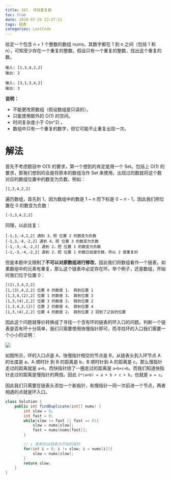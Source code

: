 ```yaml
---
title: 287. 寻找重复数
toc: true
date: 2020-07-26 22:27:21
tags: 链表
categories: LeetCode
---
```


给定一个包含 n + 1 个整数的数组 nums，其数字都在 1 到 n 之间（包括 1 和 n），可知至少存在一个重复的整数。假设只有一个重复的整数，找出这个重复的数。

```
输入: [1,3,4,2,2]
输出: 2

输入: [3,1,3,4,2]
输出: 3
```
**说明：**

- 不能更改原数组（假设数组是只读的）。
- 只能使用额外的 O(1) 的空间。
- 时间复杂度小于 O(n^2) 。
- 数组中只有一个重复的数字，但它可能不止重复出现一次。

# 解法

首先不考虑题目中 O(1) 的要求，第一个想到的肯定是用一个 Set。包括上 O(1) 的要求，那我们想到的会是将原本的数组当作 Set 来使用，出现过的数就将这个数对应的数组位置中的数变为负数，例如：

```
[1,3,4,2,2]
```
遍历数组，首先到 1，因为数组中的数是 1 ~ n 而下标是 0 ~ n - 1，因此我们把位置在 0 的数变为负数：
```
[-1,3,4,2,2]
```
同理，以此往复：
```
[-1,3,-4,2,2] 遇到 3，把 位置 2 的数变为负数
[-1,3,-4,-2,2] 遇到 4，把 位置 3 的数变为负数
[-1,-3,-4,-2,2] 遇到 2，把 位置 1 的数变为负数
[-1,-3,-4,-2,2] 遇到 2，把 位置 1 的数已经是负数，所以 2 是重复的
```

但是本题中又限制了**不可以对原数组进行修改**，因此我们将数组看作一个链表，如果数组中的元素有重复，那么这个链表中必定存在环。举个例子，还是数组，开始时我们位于位置 0：

```
[(1),3,4,2,2]
[1,(3),4,2,2] 位置 0 的数是 1， 跳到位置 1
[1,3,4,(2),2] 位置 1 的数是 3， 跳到位置 3
[1,3,(4),2,2] 位置 3 的数是 2， 跳到位置 2
[1,3,4,2,(2)] 位置 2 的数是 4， 跳到位置 4
[1,3,(4),2,2] 位置 4 的数是 2， 跳到位置 2 回到了之前的位置
```

因此这个问题就等价转换成了寻找一个含有环的链表的环入口的问题。判断一个链表是否有环十分简单，我们只需要使用快慢指针即可，而寻找环的入口我们需要一个小小的证明：

![](img/(2020-07-26)287-寻找重复数.md/2020-07-26-22-46-30.png)

如图所示，环的入口点是 A，快慢指针相交的节点是 B，从链表头到入环节点 A 的长度是 a，A 顺时针 到 B 的距离是 b，B 顺时针到 A 的距离是 c。那么慢指针走过的距离就是 `a+b`，而快指针绕了一圈走过的距离是 `a+b+c+b`。而我们知道快指针走过的距离是慢指针的两倍。因此 `2*(a+b) = a + b + c + b`，也就是 `a = c`。

因此我们只需要在链表头添加一个新指针，和慢指针一同一次前进一个节点，两者相遇的点就是环入口。

```java
class Solution {
    public int findDuplicate(int[] nums) {
        int slow = 0;
        int fast = 0;
        while(slow != fast || fast == 0){
            slow = nums[slow];
            fast = nums[nums[fast]];
        }

        // i 是新的从链表头开始的指针
        for(int i = 0; i != slow; i = nums[i]){
            slow = nums[slow];
        }
        return slow;
    }
}
```
